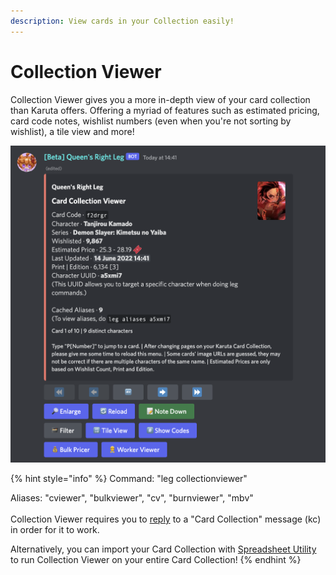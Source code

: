 ```yaml
---
description: View cards in your Collection easily!
---
```


# Collection Viewer

Collection Viewer gives you a more in-depth view of your card collection than Karuta offers. Offering a myriad of features such as estimated pricing, card code notes, wishlist numbers (even when you're not sorting by wishlist), a tile view and more!

![](<../../.gitbook/assets/image (12).png>)

{% hint style="info" %}
Command: "leg collectionviewer"

Aliases: "cviewer", "bulkviewer", "cv", "burnviewer", "mbv"\
\
Collection Viewer requires you to [reply](https://app.gitbook.com/s/0OfyDder0TDbYepM9qYh/\~/changes/fKx6pW5EYhSbbpq0LIXz/faq-frequently-asked-questions/how-do-i-use-reply-based-commands) to a "Card Collection" message (kc) in order for it to work.

Alternatively, you can import your Card Collection with [Spreadsheet Utility](spreadsheet-utility.md) to run Collection Viewer on your entire Card Collection!
{% endhint %}
